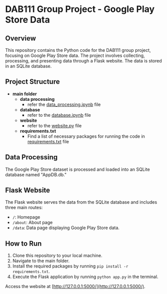 # DAB111 Group Project - Google Play Store Data

## Overview

This repository contains the Python code for the DAB111 group project, focusing on Google Play Store data. The project involves collecting, processing, and presenting data through a Flask website. The data is stored in an SQLite database.

## Project Structure

- **main folder**
  - **data processing**
    - refer the [data_processing.ipynb](https://github.com/KarthikeyanBaskaran/DAB111_Final_Project_Group_4/blob/main/data_processing.ipynb) file
  - **database**
    - refer to the [database.ipynb](https://github.com/KarthikeyanBaskaran/DAB111_Final_Project_Group_4/blob/main/database.ipynb) file
  - **website**
    - refer to the [website.py](https://github.com/KarthikeyanBaskaran/DAB111_Final_Project_Group_4/blob/main/website.py) file
  - **requirements.txt**
    - Find a list of necessary packages for running the code in [requirements.txt](https://github.com/KarthikeyanBaskaran/DAB111_Final_Project_Group_4/blob/main/requirements.txt) file

## Data Processing

The Google Play Store dataset is processed and loaded into an SQLite database named "AppDB.db."

## Flask Website

The Flask website serves the data from the SQLite database and includes three main routes:

- `/`: Homepage
- `/about`: About page
- `/data`: Data page displaying Google Play Store data.

## How to Run

1. Clone this repository to your local machine.
2. Navigate to the main folder.
3. Install the required packages by running `pip install -r requirements.txt`.
4. Execute the Flask application by running `python app.py` in the terminal.

Access the website at [http://127.0.0.1:5000/](http://127.0.0.1:5000/).

